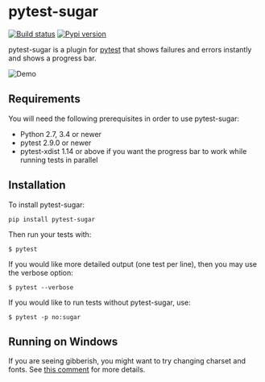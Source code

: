# pytest-sugar

[![Build status](https://travis-ci.org/Teemu/pytest-sugar.svg?branch=master)](https://travis-ci.org/Teemu/pytest-sugar)
[![Pypi version](https://img.shields.io/pypi/v/pytest-sugar.svg)](https://pypi.org/project/pytest-sugar/)

pytest-sugar is a plugin for [pytest](http://pytest.org) that shows
failures and errors instantly and shows a progress bar.

![Demo](http://pivotfinland.com/pytest-sugar/img/video.gif)

## Requirements

You will need the following prerequisites in order to use pytest-sugar:

- Python 2.7, 3.4 or newer
- pytest 2.9.0 or newer
- pytest-xdist 1.14 or above if you want the progress bar to work while running
  tests in parallel

## Installation

To install pytest-sugar:

    pip install pytest-sugar

Then run your tests with:

    $ pytest

If you would like more detailed output (one test per line), then you may use the verbose option:

    $ pytest --verbose

If you would like to run tests without pytest-sugar, use:

    $ pytest -p no:sugar

## Running on Windows

If you are seeing gibberish, you might want to try changing charset and fonts. See [this comment]( https://github.com/Teemu/pytest-sugar/pull/49#issuecomment-146567670) for more details.
